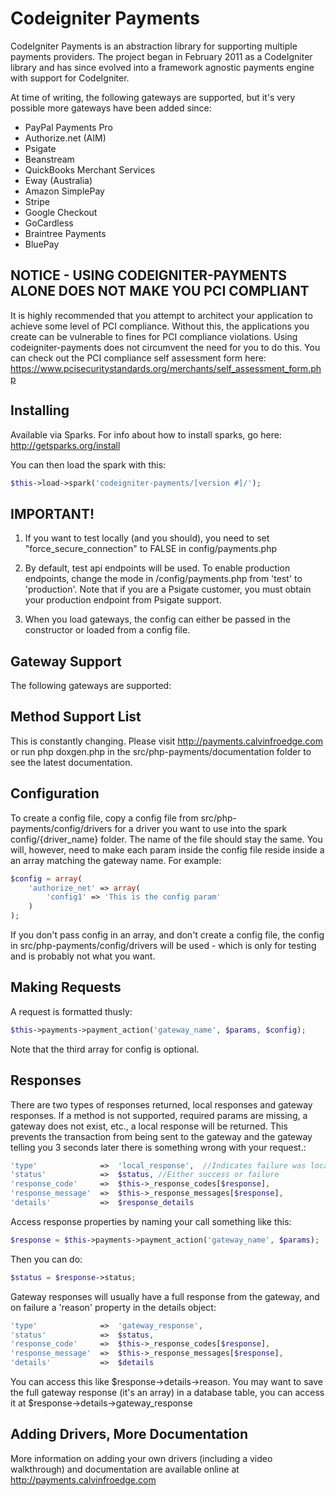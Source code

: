 # Codeigniter Payments

CodeIgniter Payments is an abstraction library for supporting multiple payments providers.  The project began in February 2011 as a CodeIgniter library and has since evolved into a framework agnostic payments engine with support for CodeIgniter.

At time of writing, the following gateways are supported, but it's very possible more gateways have been added since:

- PayPal Payments Pro
- Authorize.net (AIM)
- Psigate
- Beanstream
- QuickBooks Merchant Services
- Eway (Australia)
- Amazon SimplePay
- Stripe
- Google Checkout
- GoCardless
- Braintree Payments
- BluePay

## NOTICE - USING CODEIGNITER-PAYMENTS ALONE DOES NOT MAKE YOU PCI COMPLIANT

It is highly recommended that you attempt to architect your application to achieve some level of PCI compliance.  Without this, the applications you create can be vulnerable to fines for PCI compliance violations.  Using codeigniter-payments does not circumvent the need for you to do this.  You can check out the PCI compliance self assessment form here: https://www.pcisecuritystandards.org/merchants/self_assessment_form.php

## Installing

Available via Sparks.  For info about how to install sparks, go here: http://getsparks.org/install

You can then load the spark with this:

```php
$this->load->spark('codeigniter-payments/[version #]/');
```

## IMPORTANT!

1.  If you want to test locally (and you should), you need to set "force_secure_connection" to FALSE in config/payments.php

2.  By default, test api endpoints will be used.  To enable production endpoints, change the mode in /config/payments.php from 'test' to 'production'.  Note that if you are a Psigate customer, you must obtain your production endpoint from Psigate support.

3.  When you load gateways, the config can either be passed in the constructor or loaded from a config file.

## Gateway Support

The following gateways are supported:

## Method Support List

This is constantly changing.  Please visit http://payments.calvinfroedge.com or run php doxgen.php in the src/php-payments/documentation folder to see the latest documentation.

## Configuration

To create a config file, copy a config file from src/php-payments/config/drivers for a driver you want to use into the spark config/{driver_name} folder.  The name of the file should stay the same.  You will, however, need to make each param inside the config file reside inside a an array matching the gateway name.  For example:

```php
$config = array(
	'authorize_net' => array(
		'config1' => 'This is the config param'
	)
);
```

If you don't pass config in an array, and don't create a config file, the config in src/php-payments/config/drivers will be used - which is only for testing and is probably not what you want.

## Making Requests
 
A request is formatted thusly:

```php
$this->payments->payment_action('gateway_name', $params, $config);
```

Note that the third array for config is optional. 

## Responses

There are two types of responses returned, local responses and gateway responses.  If a method is not supported, required params are missing, a gateway does not exist, etc., a local response will be returned.  This prevents the transaction from being sent to the gateway and the gateway telling you 3 seconds later there is something wrong with your request.:

```php
'type'				=>	'local_response',  //Indicates failure was local
'status' 			=>	$status, //Either success or failure
'response_code' 	=>	$this->_response_codes[$response], 
'response_message' 	=>	$this->_response_messages[$response],
'details'			=>	$response_details
```
Access response properties by naming your call something like this:

```php
$response = $this->payments->payment_action('gateway_name', $params); 
```

Then you can do:

```php
$status = $response->status;
```

Gateway responses will usually have a full response from the gateway, and on failure a 'reason' property in the details object:

```php
'type'				=>	'gateway_response',
'status' 			=>	$status, 
'response_code' 	=>	$this->_response_codes[$response], 
'response_message' 	=>	$this->_response_messages[$response],
'details'			=>	$details
```

You can access this like $response->details->reason.  You may want to save the full gateway response (it's an array) in a database table, you can access it at $response->details->gateway_response

## Adding Drivers, More Documentation

More information on adding your own drivers (including a video walkthrough) and documentation are available online at http://payments.calvinfroedge.com

